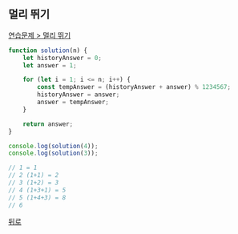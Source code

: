 ## 멀리 뛰기

[연습문제 > 멀리 뛰기](https://programmers.co.kr/learn/courses/30/lessons/12914)

``` js
function solution(n) {
    let historyAnswer = 0;
    let answer = 1;

    for (let i = 1; i <= n; i++) {
        const tempAnswer = (historyAnswer + answer) % 1234567;
        historyAnswer = answer;
        answer = tempAnswer;
    }

    return answer;
}

console.log(solution(4));
console.log(solution(3));

// 1 = 1
// 2 (1+1) = 2
// 3 (1+2) = 3
// 4 (1+3+1) = 5
// 5 (1+4+3) = 8
// 6
```

[뒤로](https://github.com/SeongYongLee/TIL/tree/main/Algorithm/Programmers)